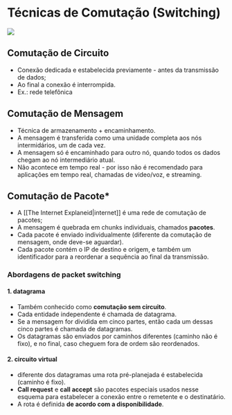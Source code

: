 # Técnicas de Comutação (Switching)

<img src="https://media.geeksforgeeks.org/wp-content/uploads/20230522105035/Types-of-switching.png">

## Comutação de Circuito
- Conexão dedicada e estabelecida previamente - antes da transmissão de dados;
- Ao final a conexão é interrompida.
- Ex.: rede telefônica

## Comutação de Mensagem
- Técnica de armazenamento + encaminhamento.
- A mensagem é transferida como uma unidade completa aos nós intermidários, um de cada vez.
- A mensagem só é encaminhado para outro nó, quando todos os dados chegam ao nó intermediário atual.
- Não acontece em tempo real - por isso não é recomendado para aplicações em tempo real, chamadas de video/voz, e streaming.

## Comutação de Pacote*
- A [[The Internet Explaneid|internet]] é uma rede de comutação de pacotes;
- A mensagem é quebrada em chunks individuais, chamados **pacotes**.
- Cada pacote é enviado individualmente (diferente da comutação de mensagem, onde deve-se aguardar).
- Cada pacote contém o IP de destino e origem, e também um identificador para a reordenar a sequência ao final da transmissão.
### Abordagens de packet switching
#### 1. datagrama
- Também conhecido como **comutação sem circuito**.
- Cada entidade independente é chamada de datagrama.
- Se a mensagem for dividida em cinco partes, então cada um dessas cinco partes é chamada de datagramas.
- Os datagramas são enviados por caminhos diferentes (caminho não é fixo), e no final, caso cheguem fora de ordem são reordenados.

#### 2. circuito virtual
- diferente dos datagramas uma rota pré-planejada é estabelecida (caminho é fixo).
- **Call request** e **call accept** são pacotes especiais usados nesse esquema para estabelecer a conexão entre o remetente e o destinatário. 
- A rota é definida **de acordo com a disponibilidade**.